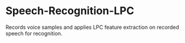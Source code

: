 # Speech-Recognition-LPC
Records voice samples and applies LPC feature extraction on recorded speech for recognition.
